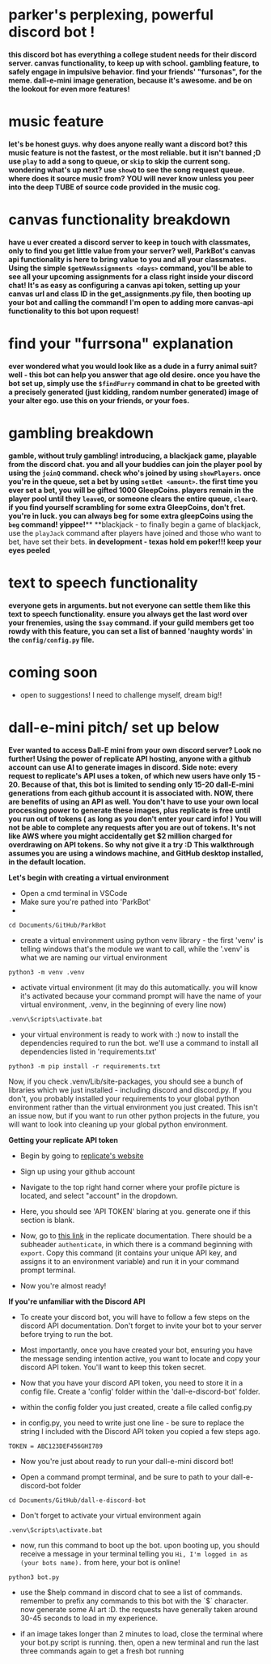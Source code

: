 # parker's perplexing, powerful discord bot !

**this discord bot has everything a college student needs for their discord server. canvas functionality, to keep up with school. gambling feature, to safely engage in impulsive behavior. find your friends' "fursonas", for the meme. dall-e-mini image generation, because it's awesome. and be on the lookout for even more features!**

# music feature
**let's be honest guys. why does anyone really want a discord bot? this music feature is not the fastest, or the most reliable. but it isn't banned ;D use `play` to add a song to queue, or `skip` to skip the current song. wondering what's up next? use `showQ` to see the song request queue. where does it source music from? YOU will never know unless you peer into the deep TUBE of source code provided in the music cog.**

# canvas functionality breakdown
**have u ever created a discord server to keep in touch with classmates, only to find you get little value from your server? well, ParkBot's canvas api functionality is here to bring value to you and all your classmates. Using the simple ```$getNewAssignments <days>``` command, you'll be able to see all your upcoming assignments for a class right inside your discord chat! It's as easy as configuring a canvas api token, setting up your canvas url and class ID in the get_assignments.py file, then booting up your bot and calling the command! I'm open to adding more canvas-api functionality to this bot upon request!**

# find your "furrsona" explanation
**ever wondered what you would look like as a dude in a furry animal suit? well - this bot can help you answer that age old desire. once you have the bot set up, simply use the ```$findFurry``` command in chat to be greeted with a precisely generated (just kidding, random number generated) image of your alter ego. use this on your friends, or your foes.**

# gambling breakdown
**gamble, without truly gambling! introducing, a blackjack game, playable from the discord chat. you and all your buddies can join the player pool by using the `joinQ` command. check who's joined by using `showPlayers`. once you're in the queue, set a bet by using  `setBet <amount>`. the first time you ever set a bet, you will be gifted 1000 GleepCoins. players remain in the player pool until they `leaveQ`, or someone clears the entire queue, `clearQ`. if you find yourself scrambling for some extra GleepCoins, don't fret. you're in luck. you can always beg for some extra gleepCoins using the `beg` command! yippee!****
**blackjack - to finally begin a game of blackjack, use the `playJack` command after players have joined and those who want to bet, have set their bets.
**in development - texas hold em poker!!! keep your eyes peeled**

# text to speech functionality
**everyone gets in arguments. but not everyone can settle them like this text to speech functionality. ensure you always get the last word over your frenemies, using the `$say` command. if your guild members get too rowdy with this feature, you can set a list of banned 'naughty words' in the `config/config.py` file.**

# coming soon
* open to suggestions! I need to challenge myself, dream big!!

# dall-e-mini pitch/ set up below

**Ever wanted to access Dall-E mini from your own discord server? Look no further! Using the power of replicate API hosting, anyone with a github account can use AI to generate images in discord. Side note: every request to replicate's API uses a token, of which new users have only 15 - 20. Because of that, this bot is limited to sending only 15-20 dall-E-mini generations from each github account it is associated with. NOW, there are benefits of using an API as well. You don't have to use your own local processing power to generate these images, plus replicate is free until you run out of tokens ( as long as you don't enter your card info! ) You will not be able to complete any requests after you are out of tokens. It's not like AWS where you might accidentally get $2 million charged for overdrawing on API tokens. So why not give it a try :D This walkthrough assumes you are using a windows machine, and GitHub desktop installed, in the default location.**

**Let's begin with creating a virtual environment**
* Open a cmd terminal in VSCode
* Make sure you're pathed into 'ParkBot'
* 
```cd Documents/GitHub/ParkBot```

* create a virtual environment using python venv library - the first 'venv' is telling windows that's the module we want to call, while the '.venv' is what we are naming our virtual environment

```python3 -m venv .venv```
* activate virtual environment (it may do this automatically. you will know it's activated because your command prompt will have the name of your virtual environment, .venv, in the beginning of every line now)

```.venv\Scripts\activate.bat```

* your virtual environment is ready to work with :) now to install the dependencies required to run the bot. we'll use a command to install all dependencies listed in 'requirements.txt'  

```python3 -m pip install -r requirements.txt```  

Now, if you check .venv/Lib/site-packages, you should see a bunch of libraries which we just installed - including discord and discord.py. If you don't, you probably installed your requirements to your global python environment rather than the virtual environment you just created. This isn't an issue now, but if you want to run other python projects in the future, you will want to look into cleaning up your global python environment. 

**Getting your replicate API token**
* Begin by going to [replicate's website](https://www.replicate.com)

* Sign up using your github account

* Navigate to the top right hand corner where your profile picture is located, and select "account" in the dropdown. 

* Here, you should see 'API TOKEN' blaring at you. generate one if this section is blank.

* Now, go to [this link](https://replicate.com/docs/get-started/python) in the replicate documentation. There should be a subheader `authenticate`, in which there is a command beginning with `export`. Copy this command (it contains your unique API key, and assigns it to an environment variable) and run it in your command prompt terminal. 

* Now you're almost ready!

**If you're unfamiliar with the Discord API**

* To create your discord bot, you will have to follow a few steps on the discord API documentation. Don't forget to invite your bot to your server before trying to run the bot. 

* Most importantly, once you have created your bot, ensuring you have the message sending intention active, you want to locate and copy your discord API token. You'll want to keep this token secret.

* Now that you have your discord API token, you need to store it in a config file. Create a 'config' folder within the 'dall-e-discord-bot' folder. 

* within the config folder you just created, create a file called config.py

* in config.py, you need to write just one line - be sure to replace the string I included with the Discord API token you copied a few steps ago. 

```TOKEN = ABC123DEF456GHI789```

* Now you're just about ready to run your dall-e-mini discord bot!

* Open a command prompt terminal, and be sure to path to your dall-e-discord-bot folder

```cd Documents/GitHub/dall-e-discord-bot```
* Don't forget to activate your virtual environment again

```.venv\Scripts\activate.bat```

* now, run this command to boot up the bot. upon booting up, you should receive a message in your terminal telling you `Hi, I'm logged in as (your bots name).` from here, your bot is online!

```python3 bot.py```

* use the $help command in discord chat to see a list of commands. remember to prefix any commands to this bot with the `$` character. now generate some AI art :D. the requests have generally taken around 30-45 seconds to load in my experience. 

* if an image takes longer than 2 minutes to load, close the terminal where your bot.py script is running. then, open a new terminal and run the last three commands again to get a fresh bot running
